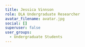 ```yaml
---
title: Jessica Vinnson
role: DLA Undergraduate Researcher
avatar_filename: avatar.jpg
social: []
superuser: false
user_groups:
  - Undergraduate Students
---
```

